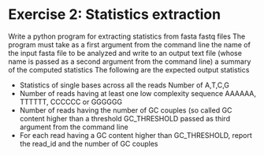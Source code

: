 # Exercise 2: Statistics extraction
Write a python program for extracting statistics from fasta fastq files The program must take as a first argument from the command line the name of the input fasta file to be analyzed and write to an output text file (whose name is passed as a second argument from the command line) a summary of the computed statistics
The following are the expected output statistics
- Statistics of single bases across all the reads Number of A,T,C,G
- Number of reads having at least one low complexity sequence AAAAAA, TTTTTT, CCCCCC or GGGGGG
- Number of reads having the number of GC couples (so called GC content higher than a threshold GC_THRESHOLD passed as third argument from the command line
- For each read having a GC content higher than GC_THRESHOLD, report the read_id and the number of GC couples
